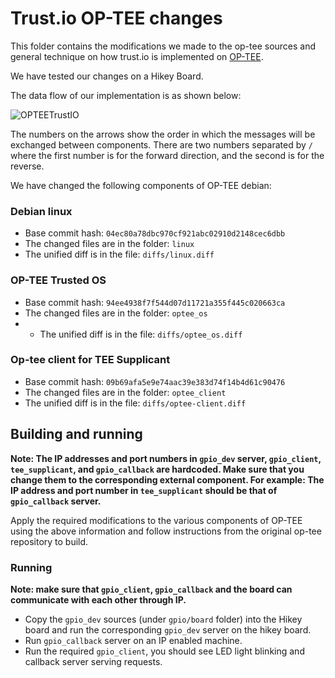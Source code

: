 
# Trust.io OP-TEE changes

This folder contains the modifications we made to the op-tee sources and general technique on how trust.io is implemented on [OP-TEE](https://optee.readthedocs.io/en/latest/).

We have tested our changes on a Hikey Board.

The data flow of our implementation is as shown below:

![OPTEETrustIO](https://github.com/ucsb-seclab/trust.io/raw/master/optee/pics/OPTEESetup.png)

The numbers on the arrows show the order in which the messages will be exchanged between components. There are two numbers separated by `/` where the first number is for the forward direction, and the second is for the reverse.

We have changed the following components of OP-TEE debian:

### Debian linux
* Base commit hash: `04ec80a78dbc970cf921abc02910d2148cec6dbb`
* The changed files are in the folder: `linux`
* The unified diff is in the file: `diffs/linux.diff`

### OP-TEE Trusted OS
* Base commit hash: `94ee4938f7f544d07d11721a355f445c020663ca`
* The changed files are in the folder: `optee_os`
* * The unified diff is in the file: `diffs/optee_os.diff`

### Op-tee client for TEE Supplicant
* Base commit hash: `09b69afa5e9e74aac39e383d74f14b4d61c90476`
* The changed files are in the folder: `optee_client`
* The unified diff is in the file: `diffs/optee-client.diff`

## Building and running
__Note: The IP addresses and port numbers in `gpio_dev` server, `gpio_client`, `tee_supplicant`, and `gpio_callback` are hardcoded. Make sure that you change them to the corresponding external component.
For example: The IP address and port number in `tee_supplicant` should be that of `gpio_callback` server.__

Apply the required modifications to the various components of OP-TEE using the above information and follow instructions from the original op-tee repository to build.

### Running

__Note: make sure that `gpio_client`, `gpio_callback` and the board can communicate with each other through IP.__

* Copy the `gpio_dev`  sources (under `gpio/board` folder) into the Hikey board and run the corresponding `gpio_dev` server on the hikey board.
* Run `gpio_callback` server on an IP enabled machine.
* Run the required `gpio_client`, you should see LED light blinking and callback server serving requests.
